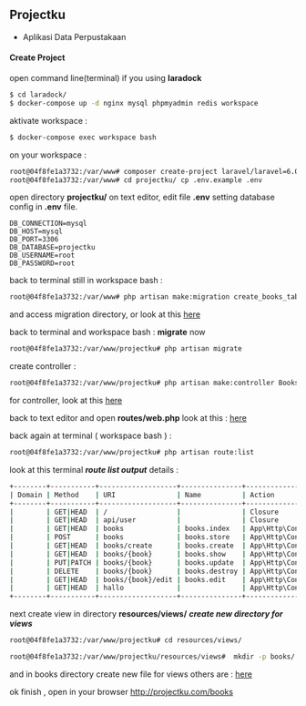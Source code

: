## Projectku 
- Aplikasi Data Perpustakaan
	
#### Create Project

open command line(terminal)
if you using **laradock**
```bash
$ cd laradock/
$ docker-compose up -d nginx mysql phpmyadmin redis workspace
```  

aktivate workspace : 
```bash
$ docker-compose exec workspace bash
```  

on your workspace : 

```bash
root@04f8fe1a3732:/var/www# composer create-project laravel/laravel=6.0 projectku --prefer-dist
root@04f8fe1a3732:/var/www# cd projectku/ cp .env.example .env
```  

open directory **projectku/** on text editor, edit file **.env** setting database config in **.env** file.  
```
DB_CONNECTION=mysql
DB_HOST=mysql
DB_PORT=3306
DB_DATABASE=projectku
DB_USERNAME=root
DB_PASSWORD=root
```  

back to terminal still in workspace bash : 

```bash
root@04f8fe1a3732:/var/www# php artisan make:migration create_books_table --create=books
```  
and access migration directory, or look at this <a href="https://github.com/codesyariah122/projectku/tree/master/projectku/database/migrations" target="_blank">here</a>

back to terminal and workspace bash :  **migrate** now

```bash
root@04f8fe1a3732:/var/www/projectku# php artisan migrate
```  
create controller : 

```bash
root@04f8fe1a3732:/var/www/projectku# php artisan make:controller BooksController --resources --model=Book
```  
for controller, look at this <a href="https://github.com/codesyariah122/projectku/blob/master/projectku/app/Http/Controllers/BooksController.php" target="_blank"> here </a> 

back to text editor and open **routes/web.php** look at this : <a href="https://github.com/codesyariah122/projectku/blob/master/projectku/routes/web.php" target="_blank">here</a>  

back again at terminal ( workspace bash ) :  

```bash
root@04f8fe1a3732:/var/www/projectku# php artisan route:list
```  
look at this terminal ***route list output*** details : 
```bash
+--------+-----------+-------------------+---------------+----------------------------------------------+--------------+
| Domain | Method    | URI               | Name          | Action                                       | Middleware   |
+--------+-----------+-------------------+---------------+----------------------------------------------+--------------+
|        | GET|HEAD  | /                 |               | Closure                                      | web          |
|        | GET|HEAD  | api/user          |               | Closure                                      | api,auth:api |
|        | GET|HEAD  | books             | books.index   | App\Http\Controllers\BooksController@index   | web          |
|        | POST      | books             | books.store   | App\Http\Controllers\BooksController@store   | web          |
|        | GET|HEAD  | books/create      | books.create  | App\Http\Controllers\BooksController@create  | web          |
|        | GET|HEAD  | books/{book}      | books.show    | App\Http\Controllers\BooksController@show    | web          |
|        | PUT|PATCH | books/{book}      | books.update  | App\Http\Controllers\BooksController@update  | web          |
|        | DELETE    | books/{book}      | books.destroy | App\Http\Controllers\BooksController@destroy | web          |
|        | GET|HEAD  | books/{book}/edit | books.edit    | App\Http\Controllers\BooksController@edit    | web          |
|        | GET|HEAD  | hallo             |               | App\Http\Controllers\TestController@index    | web          |
+--------+-----------+-------------------+---------------+----------------------------------------------+--------------+  
```  

next create view in directory **resources/views/**  ***create new directory for views*** 

```bash
root@04f8fe1a3732:/var/www/projectku# cd resources/views/

root@04f8fe1a3732:/var/www/projectku/resources/views#  mkdir -p books/
```  

and in books directory create new file for views others are : 
<a href="https://github.com/codesyariah122/projectku/tree/master/projectku/resources/views/books" taget="_blank"> here </a> 

ok finish , open in your browser 
http://projectku.com/books

